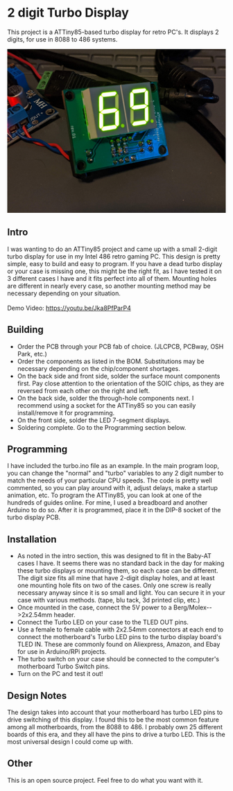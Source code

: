 # 2 digit Turbo Display
This project is a ATTiny85-based turbo display for retro PC's. It displays 2 digits, for use in 8088 to 486 systems.

![pic](69.jpg)

## Intro
I was wanting to do an ATTiny85 project and came up with a small 2-digit turbo display for use in my Intel 486 retro gaming PC. This design is pretty simple, easy to build and easy to program. If you have a dead turbo display or your case is missing one, this might be the right fit, as I have tested it on 3 different cases I have and it fits perfect into all of them. Mounting holes are different in nearly every case, so another mounting method may be necessary depending on your situation.
<br /><br />
Demo Video: https://youtu.be/Jka8PfParP4

## Building
* Order the PCB through your PCB fab of choice. (JLCPCB, PCBway, OSH Park, etc.)
* Order the components as listed in the BOM. Substitutions may be necessary depending on the chip/component shortages.
* On the back side and front side, solder the surface mount components first. Pay close attention to the orientation of the SOIC chips, as they are reversed from each other on the right and left.
* On the back side, solder the through-hole components next. I recommend using a socket for the ATTiny85 so you can easily install/remove it for programming.
* On the front side, solder the LED 7-segment displays.
* Soldering complete. Go to the Programming section below.

## Programming
I have included the turbo.ino file as an example. In the main program loop, you can change the "normal" and "turbo" variables to any 2 digit number to match the needs of your particular CPU speeds. The code is pretty well commented, so you can play around with it, adjust delays, make a startup animation, etc. To program the ATTiny85, you can look at one of the hundreds of guides online. For mine, I used a breadboard and another Arduino to do so. After it is programmed, place it in the DIP-8 socket of the turbo display PCB.

## Installation
* As noted in the intro section, this was designed to fit in the Baby-AT cases I have. It seems there was no standard back in the day for making these turbo displays or mounting them, so each case can be different. The digit size fits all mine that have 2-digit display holes, and at least one mounting hole fits on two of the cases. Only one screw is really necessary anyway since it is so small and light. You can secure it in your case with various methods. (tape, blu tack, 3d printed clip, etc.)
* Once mounted in the case, connect the 5V power to a Berg/Molex-->2x2.54mm header. 
* Connect the Turbo LED on your case to the TLED OUT pins.
* Use a female to female cable with 2x2.54mm connectors at each end to connect the motherboard's Turbo LED pins to the turbo display board's TLED IN. These are commonly found on Aliexpress, Amazon, and Ebay for use in Arduino/RPi projects.
* The turbo switch on your case should be connected to the computer's motherboard Turbo Switch pins.
* Turn on the PC and test it out!

## Design Notes
The design takes into account that your motherboard has turbo LED pins to drive switching of this display. I found this to be the most common feature among all motherboards, from the 8088 to 486. I probably own 25 different boards of this era, and they all have the pins to drive a turbo LED. This is the most universal design I could come up with.

## Other
This is an open source project. Feel free to do what you want with it.
